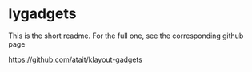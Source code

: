 # lygadgets
This is the short readme. For the full one, see the corresponding github page

https://github.com/atait/klayout-gadgets
